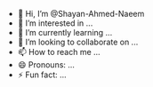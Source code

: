- 👋 Hi, I’m @Shayan-Ahmed-Naeem
- 👀 I’m interested in ...
- 🌱 I’m currently learning ...
- 💞️ I’m looking to collaborate on ...
- 📫 How to reach me ...
- 😄 Pronouns: ...
- ⚡ Fun fact: ...

<!---
Shayan-Ahmed-Naeem/Shayan-Ahmed-Naeem is a ✨ special ✨ repository because its `README.md` (this file) appears on your GitHub profile.
You can click the Preview link to take a look at your changes.
--->
